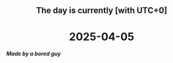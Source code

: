 <h2 align=center>The day is currently [with UTC+0]</h2>
<h1 align=center><!--TIME BEGIN-->2025-04-05<!--TIME END--></h1>
<h5>Made by a bored guy</h5>

